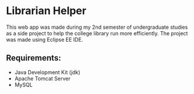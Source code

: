 # Librarian Helper

This web app was made during my 2nd semester of undergraduate studies as a side project to help the college library run more efficiently.
The project was made using Eclipse EE IDE.

## Requirements:
- Java Development Kit (jdk)
- Apache Tomcat Server
- MySQL
